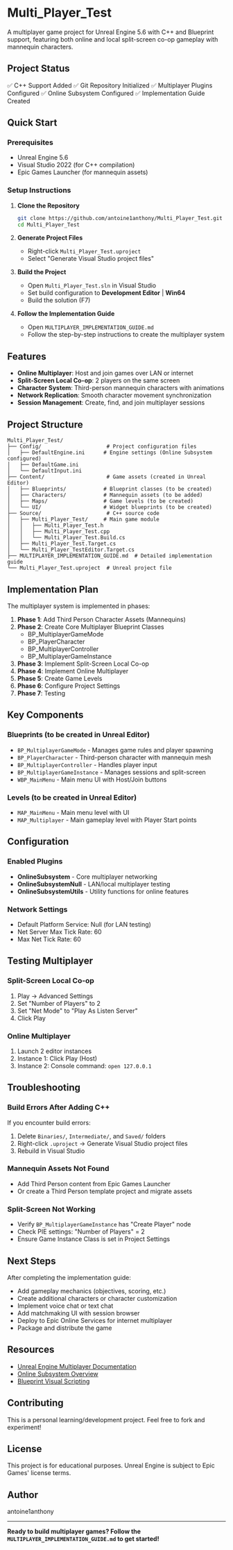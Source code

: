 # Multi_Player_Test

A multiplayer game project for Unreal Engine 5.6 with C++ and Blueprint support, featuring both online and local split-screen co-op gameplay with mannequin characters.

## Project Status

✅ C++ Support Added
✅ Git Repository Initialized
✅ Multiplayer Plugins Configured
✅ Online Subsystem Configured
✅ Implementation Guide Created

## Quick Start

### Prerequisites

- Unreal Engine 5.6
- Visual Studio 2022 (for C++ compilation)
- Epic Games Launcher (for mannequin assets)

### Setup Instructions

1. **Clone the Repository**

   ```bash
   git clone https://github.com/antoine1anthony/Multi_Player_Test.git
   cd Multi_Player_Test
   ```

2. **Generate Project Files**

   - Right-click `Multi_Player_Test.uproject`
   - Select "Generate Visual Studio project files"

3. **Build the Project**

   - Open `Multi_Player_Test.sln` in Visual Studio
   - Set build configuration to **Development Editor** | **Win64**
   - Build the solution (F7)

4. **Follow the Implementation Guide**
   - Open `MULTIPLAYER_IMPLEMENTATION_GUIDE.md`
   - Follow the step-by-step instructions to create the multiplayer system

## Features

- **Online Multiplayer**: Host and join games over LAN or internet
- **Split-Screen Local Co-op**: 2 players on the same screen
- **Character System**: Third-person mannequin characters with animations
- **Network Replication**: Smooth character movement synchronization
- **Session Management**: Create, find, and join multiplayer sessions

## Project Structure

```
Multi_Player_Test/
├── Config/                     # Project configuration files
│   ├── DefaultEngine.ini      # Engine settings (Online Subsystem configured)
│   ├── DefaultGame.ini
│   └── DefaultInput.ini
├── Content/                    # Game assets (created in Unreal Editor)
│   ├── Blueprints/            # Blueprint classes (to be created)
│   ├── Characters/            # Mannequin assets (to be added)
│   ├── Maps/                  # Game levels (to be created)
│   └── UI/                    # Widget blueprints (to be created)
├── Source/                     # C++ source code
│   ├── Multi_Player_Test/     # Main game module
│   │   ├── Multi_Player_Test.h
│   │   ├── Multi_Player_Test.cpp
│   │   └── Multi_Player_Test.Build.cs
│   ├── Multi_Player_Test.Target.cs
│   └── Multi_Player_TestEditor.Target.cs
├── MULTIPLAYER_IMPLEMENTATION_GUIDE.md  # Detailed implementation guide
└── Multi_Player_Test.uproject  # Unreal project file
```

## Implementation Plan

The multiplayer system is implemented in phases:

1. **Phase 1**: Add Third Person Character Assets (Mannequins)
2. **Phase 2**: Create Core Multiplayer Blueprint Classes
   - BP_MultiplayerGameMode
   - BP_PlayerCharacter
   - BP_MultiplayerController
   - BP_MultiplayerGameInstance
3. **Phase 3**: Implement Split-Screen Local Co-op
4. **Phase 4**: Implement Online Multiplayer
5. **Phase 5**: Create Game Levels
6. **Phase 6**: Configure Project Settings
7. **Phase 7**: Testing

## Key Components

### Blueprints (to be created in Unreal Editor)

- `BP_MultiplayerGameMode` - Manages game rules and player spawning
- `BP_PlayerCharacter` - Third-person character with mannequin mesh
- `BP_MultiplayerController` - Handles player input
- `BP_MultiplayerGameInstance` - Manages sessions and split-screen
- `WBP_MainMenu` - Main menu UI with Host/Join buttons

### Levels (to be created in Unreal Editor)

- `MAP_MainMenu` - Main menu level with UI
- `MAP_Multiplayer` - Main gameplay level with Player Start points

## Configuration

### Enabled Plugins

- **OnlineSubsystem** - Core multiplayer networking
- **OnlineSubsystemNull** - LAN/local multiplayer testing
- **OnlineSubsystemUtils** - Utility functions for online features

### Network Settings

- Default Platform Service: Null (for LAN testing)
- Net Server Max Tick Rate: 60
- Max Net Tick Rate: 60

## Testing Multiplayer

### Split-Screen Local Co-op

1. Play → Advanced Settings
2. Set "Number of Players" to 2
3. Set "Net Mode" to "Play As Listen Server"
4. Click Play

### Online Multiplayer

1. Launch 2 editor instances
2. Instance 1: Click Play (Host)
3. Instance 2: Console command: `open 127.0.0.1`

## Troubleshooting

### Build Errors After Adding C++

If you encounter build errors:

1. Delete `Binaries/`, `Intermediate/`, and `Saved/` folders
2. Right-click `.uproject` → Generate Visual Studio project files
3. Rebuild in Visual Studio

### Mannequin Assets Not Found

- Add Third Person content from Epic Games Launcher
- Or create a Third Person template project and migrate assets

### Split-Screen Not Working

- Verify `BP_MultiplayerGameInstance` has "Create Player" node
- Check PIE settings: "Number of Players" = 2
- Ensure Game Instance Class is set in Project Settings

## Next Steps

After completing the implementation guide:

- Add gameplay mechanics (objectives, scoring, etc.)
- Create additional characters or character customization
- Implement voice chat or text chat
- Add matchmaking UI with session browser
- Deploy to Epic Online Services for internet multiplayer
- Package and distribute the game

## Resources

- [Unreal Engine Multiplayer Documentation](https://docs.unrealengine.com/5.0/en-US/multiplayer-programming-quick-start-for-unreal-engine/)
- [Online Subsystem Overview](https://docs.unrealengine.com/5.0/en-US/online-subsystem-in-unreal-engine/)
- [Blueprint Visual Scripting](https://docs.unrealengine.com/5.0/en-US/blueprints-visual-scripting-in-unreal-engine/)

## Contributing

This is a personal learning/development project. Feel free to fork and experiment!

## License

This project is for educational purposes. Unreal Engine is subject to Epic Games' license terms.

## Author

antoine1anthony

---

**Ready to build multiplayer games? Follow the `MULTIPLAYER_IMPLEMENTATION_GUIDE.md` to get started!**
